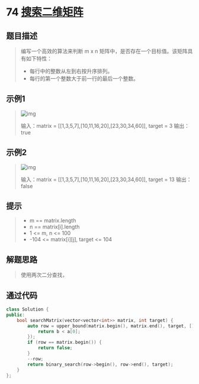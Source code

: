 # 74 [搜索二维矩阵](https://leetcode-cn.com/problems/search-a-2d-matrix/)

## 题目描述

> 编写一个高效的算法来判断 m x n 矩阵中，是否存在一个目标值。该矩阵具有如下特性：
>
> - 每行中的整数从左到右按升序排列。
> - 每行的第一个整数大于前一行的最后一个整数。

## 示例1

> ![img](https://assets.leetcode.com/uploads/2020/10/05/mat.jpg)
>
> 输入：matrix = [[1,3,5,7],[10,11,16,20],[23,30,34,60]], target = 3
> 输出：true

## 示例2

> ![img](https://assets.leetcode-cn.com/aliyun-lc-upload/uploads/2020/11/25/mat2.jpg)
>
> 输入：matrix = [[1,3,5,7],[10,11,16,20],[23,30,34,60]], target = 13
> 输出：false

## 提示

>- m == matrix.length
>- n == matrix[i].length
>- 1 <= m, n <= 100
>- -104 <= matrix[i][j], target <= 104

## 解题思路

>使用两次二分查找，

## 通过代码

```cpp
class Solution {
public:
    bool searchMatrix(vector<vector<int>> matrix, int target) {
        auto row = upper_bound(matrix.begin(), matrix.end(), target, [](const int b, const vector<int> &a) {
            return b < a[0];
        });
        if (row == matrix.begin()) {
            return false;
        }
        --row;
        return binary_search(row->begin(), row->end(), target);
    }
};
```

